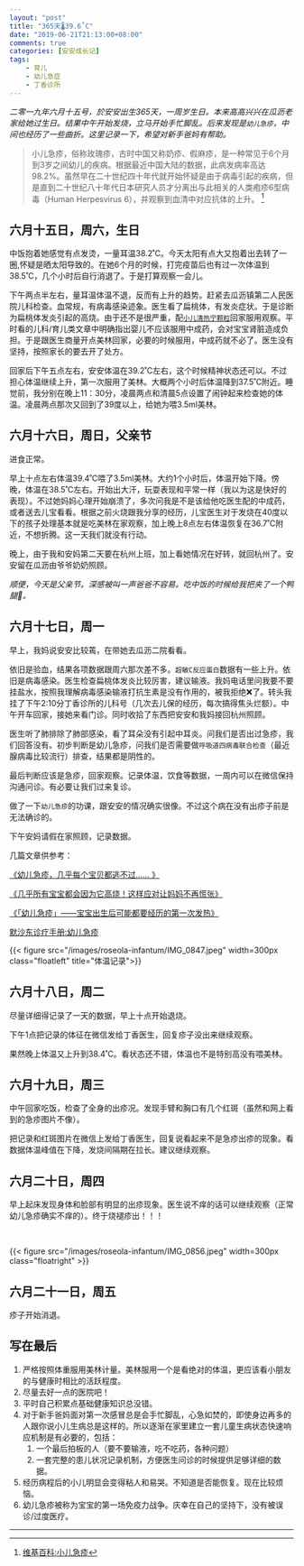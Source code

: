 ```yaml
---
layout: "post"
title: "365天🌡️39.6˚C"
date: "2019-06-21T21:13:00+08:00"
comments: true
categories: [安安成长记]
tags:
    - 育儿
    - 幼儿急症
    - 丁香诊所
---
```


_二零一九年六月十五号，於安安出生365天，一周岁生日。本来高高兴兴在瓜沥老家给她过生日。结果中午开始发烧，立马开始手忙脚乱。后来发现是`幼儿急疹`，中间也经历了一些曲折。这里记录一下，希望对新手爸妈有帮助。_


> 小儿急疹，俗称玫瑰疹，古时中国又称奶疹、假麻疹，是一种常见于6个月到3岁之间幼儿的疾病。根据最近中国大陆的数据，此病发病率高达98.2%。虽然早在二十世纪四十年代就开始怀疑是由于病毒引起的疾病，但是直到二十世纪八十年代日本研究人员才分离出与此相关的人类疱疹6型病毒（Human Herpesvirus 6），并观察到血清中对应抗体的上升。 [^1]

## 六月十五日，周六，生日

中饭抱着她感觉有点发烫，一量耳温38.2˚C。今天太阳有点大又抱着出去转了一圈,怀疑是晒太阳导致的。在她6个月的时候，打完疫苗后也有过一次体温到38.5˚C，几个小时后自行消退了。于是打算观察一会儿。

下午两点半左右，量耳温体温不退，反而有上升的趋势。赶紧去瓜沥镇第二人民医院儿科检查。血常规，有病毒感染迹象。医生看了扁桃体，有发炎症状。于是诊断为扁桃体发炎引起的高烧。由于还不是很严重，配[`小儿清热宁颗粒`][清热宁]回家服用观察。平时看的儿科/育儿类文章中明确指出婴儿不应该服用中成药，会对宝宝肾脏造成负担。于是跟医生商量开点美林回家，必要的时候服用，中成药就不必了。医生没有坚持，按照家长的要去开了处方。

回家后下午五点左右，安安体温在39.2˚C左右，这个时候精神状态还可以。不过担心体温继续上升，第一次服用了美林。大概两个小时后体温降到37.5˚C附近。睡觉前，我分别在晚上11：30分，凌晨两点和清晨5点设置了闹钟起来检查她的体温。凌晨两点那次又回到了39度以上，给她为喂3.5ml美林。

<!--more-->

## 六月十六日，周日，父亲节

进食正常。

早上十点左右体温39.4˚C喂了3.5ml美林。大约1个小时后，体温开始下降。傍晚，体温在38.5˚C左右。开始出大汗，玩耍表现和平常一样（我以为这是快好的表现）。不过她妈妈心理开始崩溃了，多次问我是不是该给他吃医生配的中成药，或者送去儿宝看看。根据之前火烧跟我分享的经历，儿宝医生对于发烧在40度以下的孩子处理基本就是吃美林在家观察，加上晚上8点左右体温恢复在36.7˚C附近，不想折腾。这一天我们就没有行动。

晚上，由于我和安妈第二天要在杭州上班，加上看她情况在好转，就回杭州了。安安留在瓜沥由爷爷奶奶照顾。

_顺便，今天是父亲节。深感被叫一声爸爸不容易。吃中饭的时候给我把夹了一个鸭腿🍗。_

## 六月十七日，周一

早上，我妈说安安比较蔫，在带她去瓜沥二院看看。

依旧是验血，结果各项数据跟周六那次差不多。`超敏C反应蛋白`数据有一些上升。依旧是病毒感染。医生检查扁桃体发炎比较厉害，建议输液。我妈电话里问我要不要挂盐水，按照我理解病毒感染输液打抗生素是没有作用的，被我拒绝❌了。转头我挂了下午2:10分丁香诊所的儿科号（几次去儿保的经历，每次搞得焦头烂额）。中午开车回家，接她来看门诊。同时收拾了东西把安安和我妈接回杭州照顾。

医生听了肺排除了肺部感染，看了耳朵没有引起中耳炎。问我们是否出过急疹，我们回答没有。初步判断是幼儿急疹，问我们是否需要做`呼吸道四病毒联合检查`（最近腺病毒比较流行）排查，结果都是阴性的。

最后判断应该是急疹，回家观察。记录体温，饮食等数据，一周内可以在微信保持沟通问诊。有必要让我们过来复诊。

做了一下`幼儿急疹`的功课，跟安安的情况确实很像。不过这个病在没有出疹子前是无法确诊的。

下午安妈请假在家照顾，记录数据。

几篇文章供参考：

[《幼儿急疹，几乎每个宝贝都逃不过…… 》][急疹参考1]

[《几乎所有宝宝都会因为它高烧！这样应对让妈妈不再慌张》][急疹参考2]

[《「幼儿急疹」——宝宝出生后可能都要经历的第一次发热》][急疹参考3]

[默沙东诊疗手册:幼儿急疹](https://www.msdmanuals.com/zh/%E9%A6%96%E9%A1%B5/%E5%84%BF%E7%AB%A5%E7%9A%84%E5%81%A5%E5%BA%B7%E9%97%AE%E9%A2%98/%E5%A9%B4%E5%84%BF%E5%92%8C%E5%84%BF%E7%AB%A5%E7%97%85%E6%AF%92%E6%84%9F%E6%9F%93/%E5%B9%BC%E5%84%BF%E6%80%A5%E7%96%B9)

{{< figure src="/images/roseola-infantum/IMG_0847.jpeg" width=300px class="floatleft" title="体温记录">}}

## 六月十八日，周二

尽量详细得记录了一天的数据，早上十点开始退烧。

下午1点把记录的体征在微信发给丁香医生，回复疹子没出来继续观察。

果然晚上体温又上升到38.4˚C。看状态还不错，体温也不是特别高没有喂美林。

## 六月十九日，周三

中午回家吃饭，检查了全身的出疹况。发现手臂和胸口有几个红斑（虽然和网上看到的急疹图片不像）。

把记录和红斑图片在微信上发给丁香医生，回复说看起来不是急疹出疹的现象。看数据体温峰值在下降，发烧间隔期在拉长。建议继续观察。

## 六月二十日，周四

早上起床发现身体和脸部有明显的出疹现象。医生说不痒的话可以继续观察（正常幼儿急疹确实不痒的）。终于烧褪疹出！！！

<br/>

{{< figure src="/images/roseola-infantum/IMG_0856.jpeg" width=300px class="floatright" >}}

## 六月二十一日，周五

疹子开始消退。


## 写在最后

1. 严格按照体重服用美林计量。美林服用一个是看绝对的体温，更应该看小朋友的与健康时相比的活跃程度。
2. 尽量去好一点的医院吧！
3. 平时自己积累点基础健康知识总没错。
4. 对于新手爸妈面对第一次感冒总是会手忙脚乱，心急如焚的，即使身边再多的人跟你说小儿生病总是这样的。所以逐渐在家里建立一套儿童生病状态快速响应机制是有必要的，包括：
    1. 一个最后拍板的人（要不要输液，吃不吃药，各种问题）
    2. 一套完整的患儿状况记录机制，方便医生问诊的时候提供足够详细的数据。
5. 经历病程后的小儿明显会变得粘人和易哭。不知道是否能恢复。现在比较烦恼。
6. 幼儿急疹被称为宝宝的第一场免疫力战争。庆幸在自己的坚持下，没有被误诊/过度医疗。

---

[^1]: [维基百科:小儿急疹](https://zh.wikipedia.org/wiki/%E5%B0%8F%E5%84%BF%E6%80%A5%E7%96%B9)

[清热宁]: https://baike.baidu.com/item/%E5%B0%8F%E5%84%BF%E6%B8%85%E7%83%AD%E5%AE%81%E9%A2%97%E7%B2%92

[急疹参考1]: https://mp.weixin.qq.com/s/qUhfrCtGhLQgUsf09kQRsA

[急疹参考2]: https://mp.weixin.qq.com/s/_nKZbQSZubEobo-NZS12CA

[急疹参考3]: https://dxy.com/column/3167z
